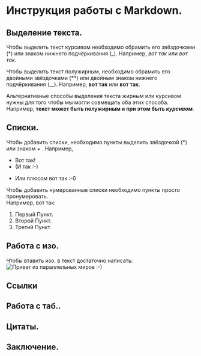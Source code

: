 # Инструкция работы с Markdown.

## Выделение текста.

Чтобы выделить текст курсивом необходимо обрамить его звёздочками (*) или знаком нижнего подчёркивания (_). Например, *вот так* или _вот так_.

Чтобы выделить текст полужирным, необходимо обрамить его двойными звёздочками (**) или двойным знаком нижнего подчёркивания (__). Например, **вот так** или __вот так__.

Альтернативные способы выделения текста жирным или курсивом нужны для того чтобы мы могли совмещать оба этих способа. Например, **текст может быть полужирным и при этом быть _курсивом_**.

## Списки.

Чтобы добавить списки, необходимо пункты выделить звёздочкой (*) или знаком + . Например, <br> 
* Вот так! 
* (И так :-)
+ Или плюсом вот так :-0

Чтобы добавить нумерованные списки необходимо пункты просто пронумеровать. <br> Например, вот так:
1. Первый Пункт.
2. Второй Пункт.
3. Третий Пункт.

## Работа с изо.

Чтобы втавить изо. в текст достаточно написать:
![Привет из параллельных миров :-)](Morrowind_Mage_at_Work.jpg)

## Ссылки

## Работа с таб..

## Цитаты.

## Заключение.
